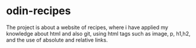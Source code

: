 # odin-recipes
The project is about a website of recipes, where i have applied my knowledge about html and also git, using html tags such as image, p, h1,h2, and the use of absolute and relative links.
